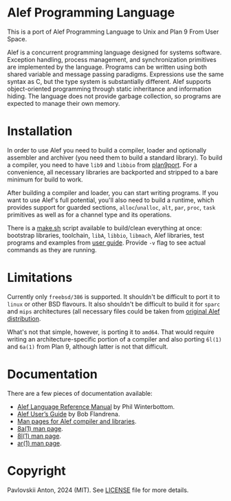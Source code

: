 # Alef Programming Language

This is a port of Alef Programming Language to Unix and Plan 9 From User Space.

Alef is a concurrent programming language designed for systems software. Exception handling, process management, and synchronization primitives are implemented by the language. Programs can be written using both shared variable and message passing paradigms. Expressions use the same syntax as C, but the type system is substantially different. Alef supports object-oriented programming through static inheritance and information hiding. The language does not provide garbage collection, so programs are expected to manage their own memory.

# Installation

In order to use Alef you need to build a compiler, loader and optionally assembler and archiver (you need them to build a standard library). To build a compiler, you need to have `lib9` and `libbio` from [plan9port](https://github.com/9fans/plan9port). For a convenience, all necessary libraries are backported and stripped to a bare minimum for build to work.

After building a compiler and loader, you can start writing programs. If you want to use Alef's full potential, you'll also need to build a runtime, which provides support for guarded sections, `alloc`/`unalloc`, `alt`,  `par`, `proc`, `task` primitives as well as for a channel type and its operations.

There is a [make.sh](make.sh) script available to build/clean everything at once: bootstrap libraries, toolchain, `libA`, `libbio`, `libmach`, Alef libraries, test programs and examples from [user guide](doc/ug.pdf). Provide `-v` flag to see actual commands as they are running.

# Limitations

Currently only `freebsd/386` is supported. It shouldn't be difficult to port it to `linux` or other BSD flavours. It also shouldn't be difficult to build it for `sparc` and `mips` architectures (all necessary files could be taken from [original Alef distribution](https://github.com/anton2920/alef-plan9).

What's not that simple, however, is porting it to `amd64`. That would require writing an architecture-specific portion of a compiler and also porting `6l(1)` and `6a(1)` from Plan 9, although latter is not that difficult.

# Documentation

There are a few pieces of documentation available:

- [Alef Language Reference Manual](doc/alef.pdf) by Phil Winterbottom.
- [Alef User’s Guide](doc/ug.pdf) by Bob Flandrena.
- [Man pages for Alef compiler and libraries](man/).
- [8a(1) man page](https://9p.io/magic/man2html/1/8a).
- [8l(1) man page](https://9p.io/magic/man2html/1/8l).
- [ar(1) man page](https://9p.io/magic/man2html/1/ar).

# Copyright

Pavlovskii Anton, 2024 (MIT). See [LICENSE](LICENSE) file for more details.
